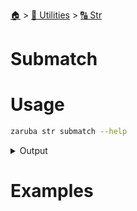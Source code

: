 <!--startTocHeader-->
[🏠](../../README.md) > [🔧 Utilities](../README.md) > [🔠 Str](README.md)
# Submatch
<!--endTocHeader-->

# Usage

<!--startCode-->
```bash
zaruba str submatch --help
```
 
<details>
<summary>Output</summary>
 
```````
Return submatch of a string matching the pattern.

Example:

String   : 'abcddefghi'
Pattern  : 'abc(d+)(.*)'

Submatch : [
"abcdefghi",   # match the whole pattern
"dd",          # match 'd+'
"efghi"        # match '.*'
]

Usage:
  zaruba str submatch <string> <pattern> [flags]

Examples:

> zaruba str submatch 'abcdefghi' 'abc(d+)(.*)'
["abcdefghi","dd","efghi"]


Flags:
  -h, --help   help for submatch
```````
</details>
<!--endCode-->

# Examples



<!--startTocSubTopic-->
<!--endTocSubTopic-->